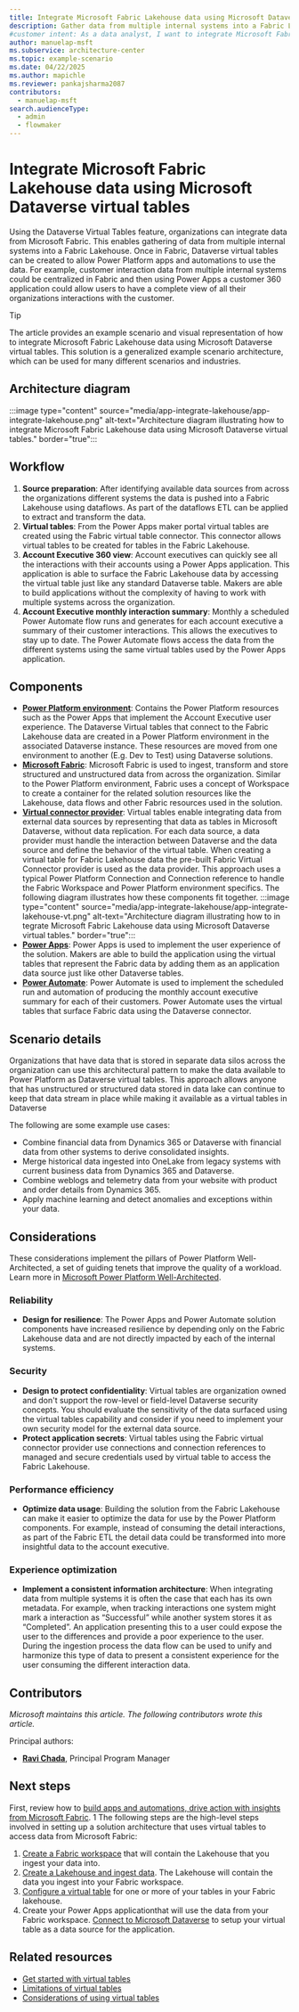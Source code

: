 ```yaml
---
title: ​​Integrate Microsoft Fabric Lakehouse data using Microsoft Dataverse virtual tables
description: Gather data from multiple internal systems into a Fabric Lakehouse to allow Power Platform apps and flows to consume the data. Learn how to integrate Microsoft Fabric Lakehouse data using Microsoft Dataverse virtual tables
#customer intent: As a data analyst, I want to integrate Microsoft Fabric Lakehouse data using Microsoft Dataverse virtual tables so that I can gather data from multiple internal systems for use in Power Apps or Power Automate.
author: manuelap-msft
ms.subservice: architecture-center
ms.topic: example-scenario
ms.date: 04/22/2025
ms.author: mapichle
ms.reviewer: pankajsharma2087
contributors:
  - manuelap-msft
search.audienceType:
  - admin
  - flowmaker
---
```


# ​​Integrate Microsoft Fabric Lakehouse data using Microsoft Dataverse virtual tables

Using the Dataverse Virtual Tables feature, organizations can integrate data from Microsoft Fabric. This enables gathering of data from multiple internal systems into a Fabric Lakehouse. Once in Fabric, Dataverse virtual tables can be created to allow Power Platform apps and automations to use the data. For example, customer interaction data from multiple internal systems could be centralized in Fabric and then using Power Apps a customer 360 application could allow users to have a complete view of all their organizations interactions with the customer.

> [!TIP]
> The article provides an example scenario and visual representation of how to integrate Microsoft Fabric Lakehouse data using Microsoft Dataverse virtual tables. This solution is a generalized example scenario architecture, which can be used for many different scenarios and industries.

## Architecture diagram

:::image type="content" source="media/app-integrate-lakehouse/app-integrate-lakehouse.png" alt-text="Architecture diagram illustrating how to in​tegrate Microsoft Fabric Lakehouse data using Microsoft Dataverse virtual tables." border="true":::

## Workflow

1. **Source preparation**: After identifying available data sources from across the organizations different systems the data is pushed into a Fabric Lakehouse using dataflows. As part of the dataflows ETL can be applied to extract and transform the data.  
1. **Virtual tables**: From the Power Apps maker portal virtual tables are created using the Fabric virtual table connector. This connector allows virtual tables to be created for tables in the Fabric Lakehouse.  
1. **Account Executive 360 view**: Account executives can quickly see all the interactions with their accounts using a Power Apps application. This application is able to surface the Fabric Lakehouse data by accessing the virtual table just like any standard Dataverse table. Makers are able to build applications without the complexity of having to work with multiple systems across the organization.
1. **Account Executive monthly interaction summary**: Monthly a scheduled Power Automate flow runs and generates for each account executive a summary of their customer interactions. This allows the executives to stay up to date. The Power Automate flows access the data from the different systems using the same virtual tables used by the Power Apps application.

## Components

- **[Power Platform environment](power-platform/admin/environments-overview)**: Contains the Power Platform resources such as the Power Apps that implement the Account Executive user experience. The Dataverse Virtual tables that connect to the Fabric Lakehouse data are created in a Power Platform environment in the associated Dataverse instance. These resources are moved from one environment to another (E.g. Dev to Test) using Dataverse solutions.
- **[Microsoft Fabric](/fabric/fundamentals/microsoft-fabric-overview)**: Microsoft Fabric is used to ingest, transform and store structured and unstructured data from across the organization.  Similar to the Power Platform environment, Fabric uses a concept of Workspace to create a container for the related solution resources like the Lakehouse, data flows and other Fabric resources used in the solution.
- **[Virtual connector provider](/power-apps/maker/data-platform/create-virtual-tables-using-connectors?tabs=fabric)**: Virtual tables enable integrating data from external data sources by representing that data as tables in Microsoft Dataverse, without data replication. For each data source, a data provider must handle the interaction between Dataverse and the data source and define the behavior of the virtual table. When creating a virtual table for Fabric Lakehouse data the pre-built Fabric Virtual Connector provider is used as the data provider. This approach uses a typical Power Platform Connection and Connection reference to handle the Fabric Workspace and Power Platform environment specifics. The following diagram illustrates how these components fit together.
:::image type="content" source="media/app-integrate-lakehouse/app-integrate-lakehouse-vt.png" alt-text="Architecture diagram illustrating how to in​tegrate Microsoft Fabric Lakehouse data using Microsoft Dataverse virtual tables." border="true":::
- **[Power Apps](/power-apps/)**: Power Apps is used to implement the user experience of the solution. Makers are able to build the application using the virtual tables that represent the Fabric data by adding them as an application data source just like other Dataverse tables.  
- **[Power Automate](/power-automate/)**: Power Automate is used to implement the scheduled run and automation of producing the monthly account executive summary for each of their customers. Power Automate uses the virtual tables that surface Fabric data using the Dataverse connector.

## Scenario details

Organizations that have data that is stored in separate data silos across the organization can use this architectural pattern to make the data available to Power Platform as Dataverse virtual tables. This approach allows anyone that has unstructured or structured data stored in data lake can continue to keep that data stream in place while making it available as a virtual tables in Dataverse

The following are some example use cases:

- Combine financial data from Dynamics 365 or Dataverse with financial data from other systems to derive consolidated insights.
- Merge historical data ingested into OneLake from legacy systems with current business data from Dynamics 365 and Dataverse.
- Combine weblogs and telemetry data from your website with product and order details from Dynamics 365.
- Apply machine learning and detect anomalies and exceptions within your data.

## Considerations

These considerations implement the pillars of Power Platform Well-Architected, a set of guiding tenets that improve the quality of a workload. Learn more in [Microsoft Power Platform Well-Architected](/power-platform/well-architected/).

### Reliability

- **Design for resilience**: The Power Apps and Power Automate solution components have increased resilience by depending only on the Fabric Lakehouse data and are not directly impacted by each of the internal systems.

### Security

- **Design to protect confidentiality**: Virtual tables are organization owned and don't support the row-level or field-level Dataverse security concepts. You should evaluate the sensitivity of the data surfaced using the virtual tables capability and consider if you need to implement your own security model for the external data source.
- **Protect application secrets**: Virtual tables using the Fabric virtual connector provider use connections and connection references to managed and secure credentials used by virtual table to access the Fabric Lakehouse.

### Performance efficiency

- **Optimize data usage**: Building the solution from the Fabric Lakehouse can make it easier to optimize the data for use by the Power Platform components. For example, instead of consuming the detail interactions, as part of the Fabric ETL the detail data could be transformed into more insightful data to the account executive.

### Experience optimization

- **Implement a consistent information architecture**: When integrating data from multiple systems it is often the case that each has its own metadata. For example, when tracking interactions one system might mark a interaction as “Successful” while another system stores it as “Completed”. An application presenting this to a user could expose the user to the differences and provide a poor experience to the user. During the ingestion process the data flow can be used to unify and harmonize this type of data to present a consistent experience for the user consuming the different interaction data.

## Contributors

_Microsoft maintains this article. The following contributors wrote this article._

Principal authors:

- **[Ravi Chada](https://www.linkedin.com/in/ravi-chada/)**, Principal Program Manager

## Next steps

First, review how to [build apps and automations, drive action with insights from Microsoft Fabric](/power-apps/maker/data-platform/azure-synapse-link-build-apps-with-fabric).
1
The following steps are the high-level steps involved in setting up a solution architecture that uses virtual tables to access data from Microsoft Fabric:

1. [Create a Fabric workspace](/fabric/data-engineering/tutorial-lakehouse-get-started) that will contain the Lakehouse that you ingest your data into.
1. [Create a Lakehouse and ingest data](/fabric/data-engineering/tutorial-build-lakehouse). The Lakehouse will contain the data you ingest into your Fabric workspace. 
1. [Configure a virtual table](/power-apps/maker/data-platform/azure-synapse-link-build-apps-with-fabric#create-a-virtual-table-with-fabric-data) for one or more of your tables in your Fabric lakehouse.
1. Create your Power Apps applicationthat will use the data from your Fabric workspace. [Connect to Microsoft Dataverse](/power-apps/maker/canvas-apps/connections/connection-common-data-service) to setup your virtual table as a data source for the application.

## Related resources

- [Get started with virtual tables](/power-apps/developer/data-platform/virtual-entities/get-started-ve)
- [Limitations of virtual tables](/power-apps/developer/data-platform/virtual-entities/get-started-ve#limitations-of-virtual-tables)
- [Considerations of using virtual tables](/power-apps/maker/data-platform/create-edit-virtual-entities#considerations-when-you-use-virtual-tables)
